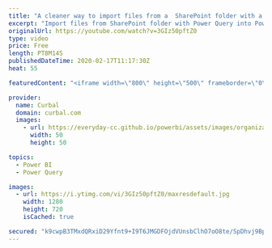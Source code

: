 ```yaml
---
title: "A cleaner way to import files from a  SharePoint folder with a Power Query function"
excerpt: "Import files from SharePoint folder with Power Query into Power BI In today's video, I am going to show you how to import files that are stored in a SharePoint folder or library in Power BI using Power Query.   To do that we will create a function that cleans a typical file and then reuse that function"
originalUrl: https://youtube.com/watch?v=3GIz50pftZ0
type: video
price: Free
length: PT8M14S
publishedDateTime: 2020-02-17T11:17:30Z
heat: 55

featuredContent: "<iframe width=\"800\" height=\"500\" frameborder=\"0\" src=\"https://www.youtube.com/embed/3GIz50pftZ0\" allow=\"accelerometer; autoplay; encrypted-media; gyroscope; picture-in-picture\" allowfullscreen></iframe>"

provider:
  name: Curbal
  domain: curbal.com
  images:
    - url: https://everyday-cc.github.io/powerbi/assets/images/organizations/curbal.com-50x50.jpg
      width: 50
      height: 50

topics:
  - Power BI
  - Power Query

images:
  - url: https://i.ytimg.com/vi/3GIz50pftZ0/maxresdefault.jpg
    width: 1280
    height: 720
    isCached: true

secured: "k9cwpB3TMxdQRxiD29Yfnt9+I9T6JMGDFOjdVUnsbClhO7oO8te/SpDhvj9BpDN27G1BsC3Hs/1YOxH2DjMB10LG6pMQZ7LjRlfBUr6Q204D5cnYC8IMMNrdIFpAhlViNzB4DHe3L9eIDNdFN5mVZAVI5FL9TY/5SDkikt3YJrn1Kc7TTupr+cH3eDVizh07i4N8LuY1tu3mpmyJhB0eJo+gw8VOl+8rivdmJi+wfc3QcoXX8t0Ni2rBFcVTUcq6NHhK/EvS5b9tAikSa/I7CI4c7ykn10NuUAGTwlqau4R8pNsIPY5DJQI+SCn/Hb24guJI1X98Q8sVM09mOeK0WhatapROtQITVIrHQAJoKFU7hVhZIVmnn+GOWsdvZaXVZzKfmWvo3GgZX7tcNjdMdJkybst8CltghQrsPrc19yE=;DYgez5ZAfHByJC6FI4dXZg=="
---
```


